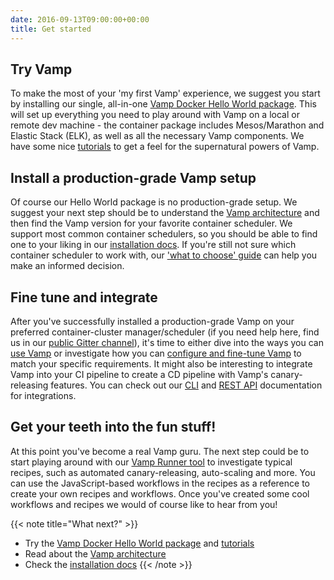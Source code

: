 ```yaml
---
date: 2016-09-13T09:00:00+00:00
title: Get started
---
```


## Try Vamp
To make the most of your 'my first Vamp' experience, we suggest you start by installing our single, all-in-one [Vamp Docker Hello World package](documentation/installation/hello-world/). This will set up everything you need to play around with Vamp on a local or remote dev machine - the container package includes Mesos/Marathon and Elastic Stack (ELK), as well as all the necessary Vamp components. We have some nice [tutorials](documentation/tutorials) to get a feel for the supernatural powers of Vamp.

## Install a production-grade Vamp setup
Of course our Hello World package is no production-grade setup. We suggest your next step should be to understand the [Vamp architecture](documentation/how-vamp-works/architecture-and-components) and then find the Vamp version for your favorite container scheduler. We support most common container schedulers, so you should be able to find one to your liking in our [installation docs](documentation/installation/). If you're still not sure which container scheduler to work with, our ['what to choose' guide](documentation/how-vamp-works/which-container-scheduler/) can help you make an informed decision.


## Fine tune and integrate
After you've successfully installed a production-grade Vamp on your preferred container-cluster manager/scheduler (if you need help here, find us in our [public Gitter channel](https://gitter.im/magneticio/vamp)), it's time to either dive into the ways you can [use Vamp](documentation/using-vamp/artifacts/) or investigate how you can [configure and fine-tune Vamp](documentation/installation/configure-vamp) to match your specific requirements. It might also be interesting to integrate Vamp into your CI pipeline to create a CD pipeline with Vamp's canary-releasing features. You can check out our [CLI](documentation/cli/cli-reference/) and [REST API](documentation/api/api-reference/) documentation for integrations.

## Get your teeth into the fun stuff!
At this point you've become a real Vamp guru. The next step could be to start playing around with our [Vamp Runner tool](https://github.com/magneticio/vamp-runner/) to investigate typical recipes, such as automated canary-releasing, auto-scaling and more. You can use the JavaScript-based workflows in the recipes as a reference to create your own recipes and workflows. Once you've created some cool workflows and recipes we would of course like to hear from you!

{{< note title="What next?" >}}
* Try the [Vamp Docker Hello World package](documentation/installation/hello-world/) and [tutorials](documentation/tutorials)
* Read about the [Vamp architecture](documentation/how-vamp-works/architecture-and-components)
* Check the [installation docs](documentation/installation/)
{{< /note >}}